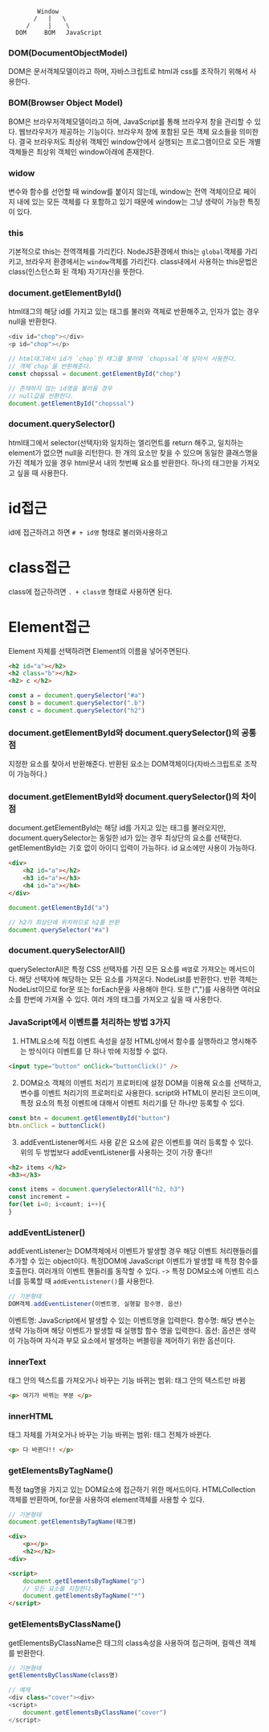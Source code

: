 
            Window
           /   |   \
         /     |    \
      DOM     BOM   JavaScript

### DOM(DocumentObjectModel)
DOM은 문서객체모델이라고 하며, 자바스크립트로 html과 css를 조작하기 위해서 사용한다.


### BOM(Browser Object Model) 
BOM은 브라우저객체모델이라고 하며, JavaScript를 통해 브라우저 창을 관리할 수 있다.
웹브라우저가 제공하는 기능이다. 브라우저 창에 포함된 모든 객체 요소들을 의미한다.
결국 브라우저도 최상위 객체인 window안에서 실행되는 프로그램이므로 모든 개별 객체들은
최상위 객체인 window아래에 존재한다. 


### widow
변수와 함수를 선언할 때 window를 붙이지 않는데, window는 전역 객체이므로 페이지
내에 있는 모든 객체를 다 포함하고 있기 때문에 window는 그냥 생략이 가능한 특징이 있다.

### this
기본적으로 this는 전역객체를 가리킨다.
NodeJS환경에서 this는 `global`객체를 가리키고, 브라우저 환경에서는 `window`객체를 가리킨다.
class내에서 사용하는 this문법은 class(인스턴스화 된 객체) 자기자신을 뜻한다.

### document.getElementById()
html태그의 해당 id를 가지고 있는 태그를 불러와 객체로 반환해주고, 인자가 없는 경우 null을 반환한다.
```js
<div id="chop"></div>
<p id="chop"></p>

// html태그에서 id가 `chop`인 태그를 불러와 `chopssal`에 담아서 사용한다.
// 객체`chop`을 반환해준다.
const chopssal = document.getElementById("chop")

// 존재하지 않는 id명을 불러올 경우 
// null값을 반환한다.
document.getElementById("chopssal")
```

### document.querySelector()
html태그에서 selector(선택자)와 일치하는 엘리먼트를 return 해주고,
일치하는 element가 없으면 null을 리턴한다. 한 개의 요소만 찾을 수 있으며 동일한
클래스명을 가진 객체가 있을 경우 html문서 내의 첫번째 요소를 반환한다.
하나의 태그만을 가져오고 싶을 때 사용한다.

# id접근
id에 접근하려고 하면 `# + id명` 형태로 불러와사용하고

# class접근
class에 접근하려면
`. + class명` 형태로 사용하면 된다. 

# Element접근
Element 자체를 선택하려면 Element의 이름을 넣어주면된다.
```html
<h2 id="a"></h2>
<h2 class="b"></h2>
<h2> c </h2>
```
```js
const a = document.querySelector("#a")
const b = document.querySelector(".b")
const c = document.querySelector("h2")
```

### document.getElementById와 document.querySelector()의 공통점
지정한 요소를 찾아서 반환해준다. 반환된 요소는 DOM객체이다(자바스크립트로 조작이 가능하다.)


### document.getElementById와 document.querySelector()의 차이점
document.getElementById는 해당 id를 가지고 있는 태그를 불러오지만,
document.querySelector는 동일한 id가 있는 경우 최상단의 요소를 선택한다.
getElementById는 기호 없이 아이디 입력이 가능하다. id 요소에만 사용이 가능하다.
```html
<div>
    <h2 id="a"></h2>
    <h3 id="a"></h3>
    <h4 id="a"></h4>
</div>
```
```js
document.getElementById("a")

// h2가 최상단에 위치하므로 h2를 반환
document.querySelector("#a")
```

### document.querySelectorAll()
querySelectorAll은 특정 CSS 선택자를 가진 모든 요소를 `배열`로 가져오는 메서드이다.
해당 선택자에 해당하는 모든 요소를 가져온다. NodeList를 반환한다.
반환 객체는 NodeList이므로 for문 또는 forEach문을 사용해야 한다.
또한 (",")를 사용하면 여러요소를 한번에 가져올 수 있다.
여러 개의 태그를 가져오고 싶을 때 사용한다. 


### JavaScript에서 이벤트를 처리하는 방법 3가지
1. HTML요소에 직접 이벤트 속성을 설정
HTML상에서 함수를 실행하라고 명시해주는 방식이다
이벤트를 단 하나 밖에 지정할 수 없다.
```html
<input type="button" onClick="buttonClick()" />
```

2. DOM요소 객체의 이벤트 처리기 프로퍼티에 설정
DOM을 이용해 요소를 선택하고, 변수를 이벤트 처리기의 프로퍼티로 사용한다.
script와 HTML이 분리된 코드이며, 특정 요소의 특정 이벤트에 대해서 이벤트 처리기를
단 하나만 등록할 수 있다.
```js
const btn = document.getElementById("button")
btn.onClick = buttonClick()
```

3. addEventListener메서드 사용
같은 요소에 같은 이벤트를 여러 등록할 수 있다.
위의 두 방법보다 addEventListener를 사용하는 것이 가장 좋다!!
```html
<h2> items </h2>
<h3></h3>
```
```js
const items = document.querySelectorAll("h2, h3")
const increment =
for(let i=0; i<count; i++){
}
```

### addEventListener()
addEventListener는 DOM객체에서 이벤트가 발생할 경우 해당 이벤트 처리핸들러를 추가할 수 있는 object이다.
특정DOM에 JavaScript 이벤트가 발생할 때 특정 함수를 호출한다.
여러개의 이벤트 핸들러를 동작할 수 있다.
-> 특정 DOM요소에 이벤트 리스너를 등록할 때 `addEventListener()`를 사용한다.

```js
// 기본형태
DOM객체.addEventListener(이벤트명, 실행할 함수명, 옵션)
```
이벤트명: JavaScript에서 발생할 수 있는 이벤트명을 입력한다.
함수명: 해당 변수는 생략 가능하며 해당 이벤트가 발생할 때 실행할 함수 명을 입력한다.
옵션: 옵션은 생략이 가능하며 자식과 부모 요소에서 발생하는 버블링을 제어하기 위한 옵션이다.


### innerText
태그 안의 텍스트를 가져오거나 바꾸는 기능
바뀌는 범위: 태그 안의 텍스트만 바뀜
```html
<p> 여기가 바뀌는 부분 </p>
```

### innerHTML
태그 자체를 가져오거나 바꾸는 기능
바뀌는 범위: 태그 전체가 바뀐다.
```html
<p> 다 바뀐다!! </p>
```

### getElementsByTagName()
특정 tag명을 가지고 있는 DOM요소에 접근하기 위한 메서드이다.
HTMLCollection객체를 반환하며, for문을 사용하여 element객체를 사용할 수 있다.
```js
// 기본형태
document.getElementsByTagName(태그명)
```
```html
<div>
    <p></p>
    <h2></h2>
<div>

<script>
    document.getElementsByTagName("p")
    // 모든 요소를 지정한다.
    document.getElementsByTagName("*")
</script>
```

### getElementsByClassName()
getElementsByClassName은 태그의 class속성을 사용하여 접근하며, 컬렉션 객체를 반환한다.
```js
// 기본형태
getElementsByClassName(class명)

// 예제
<div class="cover"><div>
<script>
    document.getElementsByClassName("cover")
</script>
```
